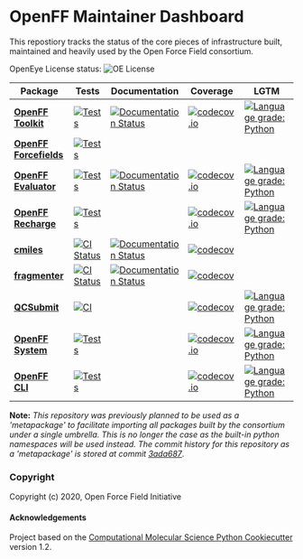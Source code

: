 OpenFF Maintainer Dashboard
===========================

This repostiory tracks the status of the core pieces of infrastructure built, maintained and heavily used by the Open Force Field consortium.

OpenEye License status: ![OE License](https://github.com/openforcefield/status/workflows/OE%20License/badge.svg)


| Package | Tests | Documentation | Coverage | LGTM |
|---|---|---|---|---|
| [**OpenFF Toolkit**](https://github.com/openforcefield/openff-toolkit) | [![Tests](https://github.com/openforcefield/openff-toolkit/workflows/CI/badge.svg)](https://github.com/openforcefield/openff-toolkit/actions?query=branch%3Amaster+workflow%3Aci) | [![Documentation Status](https://readthedocs.org/projects/open-forcefield-toolkit/badge/?version=latest)](https://open-forcefield-toolkit.readthedocs.io/en/latest/?badge=latest) | [![codecov.io](https://codecov.io/github/openforcefield/openff-toolkit/coverage.svg?branch=master)](https://codecov.io/github/openforcefield/openff-toolkit?branch=master) | [![Language grade: Python](https://img.shields.io/lgtm/grade/python/g/openforcefield/openff-toolkit.svg?logo=lgtm&logoWidth=18)](https://lgtm.com/projects/g/openforcefield/openff-toolkit/context:python)
| [**OpenFF Forcefields**](https://github.com/openforcefield/openff-forcefields) | [![Tests](https://github.com/openforcefield/openff-forcefields/workflows/CI/badge.svg)](https://github.com/openforcefield/openff-forcefields/actions?query=branch%3Amaster+workflow%3Aci)
| [**OpenFF Evaluator**](https://github.com/openforcefield/openff-evaluator) | [![Tests](https://github.com/openforcefield/openff-evaluator/workflows/tests/badge.svg)](https://github.com/openforcefield/openff-evaluator/actions?query=branch%3Amaster+workflow%3Atests) | [![Documentation Status](https://readthedocs.org/projects/openff-evaluator/badge/?version=latest)](https://openff-evaluator.readthedocs.io/en/latest/?badge=latest) | [![codecov.io](https://codecov.io/github/openforcefield/openff-evaluator/coverage.svg?branch=master)](https://codecov.io/github/openforcefield/openff-evaluator?branch=master) | [![Language grade: Python](https://img.shields.io/lgtm/grade/python/g/openforcefield/openff-evaluator.svg?logo=lgtm&logoWidth=18)](https://lgtm.com/projects/g/openforcefield/openff-evaluator/context:python)
| [**OpenFF Recharge**](https://github.com/openforcefield/openff-recharge) | [![Tests](https://github.com/openforcefield/openff-recharge/workflows/tests/badge.svg)](https://github.com/openforcefield/openff-recharge/actions?query=branch%3Amaster+workflow%3Atests) |  | [![codecov.io](https://codecov.io/github/openforcefield/openff-recharge/coverage.svg?branch=master)](https://codecov.io/github/openforcefield/openff-recharge?branch=master) | [![Language grade: Python](https://img.shields.io/lgtm/grade/python/g/openforcefield/openff-recharge.svg?logo=lgtm&logoWidth=18)](https://lgtm.com/projects/g/openforcefield/openff-recharge/context:python) |
| [**cmiles**](https://github.com/openforcefield/cmiles) | [![CI Status](https://github.com/openforcefield/cmiles/workflows/CI/badge.svg)](https://github.com/openforcefield/cmiles/actions?query=branch%3Amaster+workflow%3ACI) | [![Documentation Status](https://readthedocs.org/projects/cmiles/badge/?version=latest)](https://cmiles.readthedocs.io/en/latest/?badge=latest) | [![codecov](https://codecov.io/gh/openforcefield/cmiles/branch/master/graph/badge.svg)](https://codecov.io/gh/openforcefield/cmiles/branch/master) |
| [**fragmenter**](https://github.com/openforcefield/fragmenter) | [![CI Status](https://github.com/openforcefield/fragmenter/workflows/CI/badge.svg)](https://github.com/openforcefield/fragmenter/actions?query=branch%3Amaster+workflow%3ACI) | [![Documentation Status](https://readthedocs.org/projects/fragmenter/badge/?version=latest)](https://fragmenter.readthedocs.io/en/latest/?badge=latest) | [![codecov](https://codecov.io/gh/openforcefield/fragmenter/branch/master/graph/badge.svg)](https://codecov.io/gh/openforcefield/fragmenter/branch/master) |
| [**QCSubmit**](https://github.com/openforcefield/openff-qcsubmit) | [![CI](https://github.com/openforcefield/openff-qcsubmit/workflows/CI/badge.svg?branch=master)](https://github.com/openforcefield/openff-qcsubmit/actions?query=branch%3Amaster+workflow%3ACI) | | [![codecov](https://codecov.io/gh/openforcefield/openff-qcsubmit/branch/master/graph/badge.svg)](https://codecov.io/gh/openforcefield/openff-qcsubmit/branch/master) | [![Language grade: Python](https://img.shields.io/lgtm/grade/python/g/openforcefield/openff-qcsubmit.svg?logo=lgtm&logoWidth=18)](https://lgtm.com/projects/g/openforcefield/openff-qcsubmit/context:python) |
| [**OpenFF System**](https://github.com/openforcefield/openff-system) | [![Tests](https://github.com/openforcefield/openff-system/workflows/ci/badge.svg)](https://github.com/openforcefield/openff-system/actions?query=branch%3Amaster+workflow%3Aci) | | [![codecov.io](https://codecov.io/github/openforcefield/openff-system/coverage.svg?branch=master)](https://codecov.io/github/openforcefield/openff-system?branch=master) | [![Language grade: Python](https://img.shields.io/lgtm/grade/python/g/openforcefield/openff-system.svg?logo=lgtm&logoWidth=18)](https://lgtm.com/projects/g/openforcefield/openff-system/context:python)
| [**OpenFF CLI**](https://github.com/openforcefield/openff-cli) | [![Tests](https://github.com/openforcefield/openff-cli/workflows/ci/badge.svg)](https://github.com/openforcefield/openff-cli/actions?query=branch%3Amaster+workflow%3Aci) | | [![codecov.io](https://codecov.io/github/openforcefield/openff-cli/coverage.svg?branch=master)](https://codecov.io/github/openforcefield/openff-cli?branch=master) | [![Language grade: Python](https://img.shields.io/lgtm/grade/python/g/openforcefield/openff-cli.svg?logo=lgtm&logoWidth=18)](https://lgtm.com/projects/g/openforcefield/openff-cli/context:python)

**Note:** *This repository was previously planned to be used as a 'metapackage' to facilitate importing all packages built by the consortium under a single umbrella. This is no longer the case as the built-in python namespaces will be used instead. The commit history for this repository as a 'metapackage' is stored at commit [3ada687](3ada68743104d49f7ee03c933fde6af3ce78d972)*.

### Copyright

Copyright (c) 2020, Open Force Field Initiative


#### Acknowledgements
 
Project based on the 
[Computational Molecular Science Python Cookiecutter](https://github.com/molssi/cookiecutter-cms) version 1.2.
